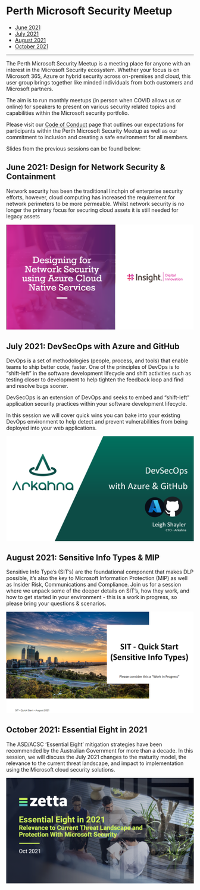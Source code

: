 # Perth Microsoft Security Meetup

- [June 2021](#June-2021:-Design-for-Network-Security-&-Containment)
- [July 2021](#July-2021:-DevSecOps-with-Azure-and-GitHub)
- [August 2021](#August-2021:-Sensitive-Info-Types-&-MIP)
- [October 2021](#October-2021:-Essential-Eight-in-2021)

---
The Perth Microsoft Security Meetup is a meeting place for anyone with an interest in the Microsoft Security ecosystem. Whether your focus is on Microsoft 365, Azure or hybrid security across on-premises and cloud, this user group brings together like minded individuals from both customers and Microsoft partners.

The aim is to run monthly meetups (in person when COVID allows us or online) for speakers to present on various security related topics and capabilities within the Microsoft security portfolio.

Please visit our [Code of Conduct](https://arkahna.io/perth-microsoft-security-meetup-code-of-conduct/) page that outlines our expectations for participants within the Perth Microsoft Security Meetup as well as our commitment to inclusion and creating a safe environment for all members.

Slides from the previous sessions can be found below:

## June 2021: Design for Network Security & Containment

Network security has been the traditional linchpin of enterprise security efforts, however, cloud computing has increased the requirement for network perimeters to be more permeable. Whilst network security is no longer the primary focus for securing cloud assets it is still needed for legacy assets


[![Screenshot of Slides](./.media/june2021-slides.PNG)](./.media/june2021-slides.pdf)

## July 2021: DevSecOps with Azure and GitHub

DevOps is a set of methodologies (people, process, and tools) that enable teams to ship better code, faster. One of the principles of DevOps is to “shift-left” in the software development lifecycle and shift activities such as testing closer to development to help tighten the feedback loop and find and resolve bugs sooner.

DevSecOps is an extension of DevOps and seeks to embed and “shift-left” application security practices within your software development lifecycle.

In this session we will cover quick wins you can bake into your existing DevOps environment to help detect and prevent vulnerabilities from being deployed into your web applications.

[![Screenshot of Slides](./.media/july2021-slides.PNG)](./.media/july2021-slides.pdf)

## August 2021: Sensitive Info Types & MIP

Sensitive Info Type’s (SIT’s) are the foundational component that makes DLP possible, it’s also the key to Microsoft Information Protection (MIP) as well as Insider Risk, Communications and Compliance.
Join us for a session where we unpack some of the deeper details on SIT’s, how they work, and how to get started in your environment - this is a work in progress, so please bring your questions & scenarios.

[![Screenshot of Slides](./.media/august2021-slides.png)](./.media/august2021-slides.pdf)

## October 2021: Essential Eight in 2021

The ASD/ACSC ‘Essential Eight’ mitigation strategies have been recommended by the Australian Government for more than a decade. 
In this session, we will discuss the July 2021 changes to the maturity model, the relevance to the current threat landscape, and impact to implementation using the Microsoft cloud security solutions.   


[![Screenshot of Slides](./.media/october2021-slides.png)](./.media/october2021-slides)
